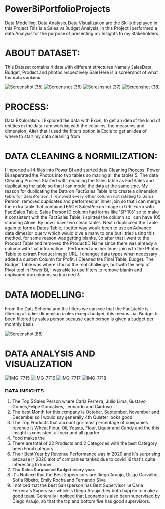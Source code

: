 # PowerBiPortfolioProjects
Data Modelling, Data Analysis, Data Visualization are the Skills displayed in this Project
This is a Sales vs Budget Analysis.
 In this Project i performed a data Analysis for the purpose of presenting my Insights to my Stakeholders.
 
 
# ABOUT DATASET:
 This Dataset contains 4 data with different structures Namely SalesData, Budget, Product and photos respectively
 Sale
Here is a screenshot of what the data contains
 
 
 
![Screenshot (35)](https://user-images.githubusercontent.com/41531796/197608535-7e2f68c8-ed5c-412f-bb51-8261586fbfd3.png)
![Screenshot (36)](https://user-images.githubusercontent.com/41531796/197608937-74670d3b-bd14-4a3d-9c3d-beec94fe6760.png)
![Screenshot (37)](https://user-images.githubusercontent.com/41531796/197609061-feea297c-9ffd-4a73-8d0e-53c70cf9f958.png)
![Screenshot (38)](https://user-images.githubusercontent.com/41531796/197609138-19f511af-a5eb-4bc6-9b62-172d275fdb46.png)

# PROCESS:
Data EXploration: I Explored the data with Excel, to get an idea of the kind of entities in the data i am working with the columns, the measures and dimension, After that i used the filters option in Excle to get an idea of where to start my data cleaning from

# DATA CLEANING & NORMILIZATION:
 I imported all 4 files into Power BI and started data Cleaning Process. Power Bi seperated the Photos into two tables so making all the tables 5.
The data Cleaning Process Started with renaming the Sales table as FactSales and duplicating the table so that i can model the data at the same time. My reason for duplicating the Data on FactSales Table is to create a dimension table for SalesPerson.  I removed every other column not relating to Sales Person, removed duplicates and performed an Inner join so that i can merge the extra table that contained EACH SalesPerson Image in URL Form with FactSales Table.
 Sales Person ID column had forms like 'SP 105' so to make it consistent with the FactSales Table, i splitted the column so i can have 105 standing Alone.
  By now i have two clean tables. 
  Next i duplicated the Table again to form a  Dates Table, i better way would been to use an Advance date dimesion query which would give a many to one but i tried using this method, for some reason was getting blanks, So after that i went to the Product Table and removed the ProductID Name since  there was already a column with that information. I Performed another Inner join with the Photos Table to extract Product image URL. I changed data types when necessary , added a custom Column for Profit.
 I Cleaned the Final Table, Budget. The Budget Table was where i found the real challenge, but with the help of Pivot tool in Power Bi, i was able to use filters to remove blanks and unpivoted the columns so it turned 3. 
 # DATA MODELLING:
 From the Data Schema and the filters we can see that the Factstable is filtering all other dimension tables except budget, this means that Budget is been filtered by sales person because each person is given a budget per monthly basis. 
   
  ![Screenshot (88)](https://user-images.githubusercontent.com/41531796/199352004-fe616737-4e6f-40da-b8d6-bb6214630d6a.png)

   
   
  # DATA ANALYSIS AND VISUALIZATION 

![IMG-7715](https://user-images.githubusercontent.com/41531796/199358223-4d7f90c8-0162-488b-b6e3-f09d3106e4d8.jpg)
![IMG-7716](https://user-images.githubusercontent.com/41531796/199358266-290bf8f1-5168-4637-972b-c11eb29ca396.jpg)
![IMG-7717](https://user-images.githubusercontent.com/41531796/199358299-288e5fcd-3710-412a-aa28-6133293eb257.jpg)
![IMG-7718](https://user-images.githubusercontent.com/41531796/199358324-b4108c5f-28bb-4edb-bedd-254016005ecc.jpg)



### DATA INSIGHTS
1. The Top 5 Sales Person where Carla Ferreira, Julio Lima, Gustavo Gomes,Felipe Goncalves, Leonardo and Cardoso
2. The best Month for this company is October, September, November and December so i would say generally 4th Quarter looks good
3. The Top Products that account gor most percentage of companies revenue is Wheat Flour, Oil, Yeasts, Flour, Liquor and Candy and the this insight is consistent all year and all quarter 
4. Food makes the 
5. There are total of 22 Products and 2 Categories with the best Category been Food category
6. Their Best Year by Revenue Performance was in 2020 and it's surprising because in 2020 alot of companies tanked due to covid 19 that's quite interesting to know
7. The Sales Surpassed Budget every year. 
8. It's Noticed that the Best Supervisors are Diego Araujo, Diogo Carvalho, Sofia Ribeiro, Emily Rocha and Fernando Silva
9. I noticed that the best Salesperson has Best Supervisor i.e Carla Ferreira's Supervisor which is Diego Araujo they both happen to make a good team. Generally i noticed that Leonardo is also been supervised by Diego Araujo, so that the top and bottom five has good supervisors. 
